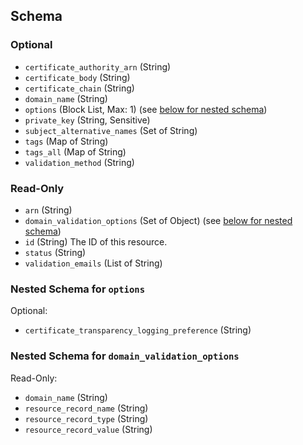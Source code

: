 ## Schema

### Optional

- `certificate_authority_arn` (String)
- `certificate_body` (String)
- `certificate_chain` (String)
- `domain_name` (String)
- `options` (Block List, Max: 1) (see [below for nested schema](#nestedblock--options))
- `private_key` (String, Sensitive)
- `subject_alternative_names` (Set of String)
- `tags` (Map of String)
- `tags_all` (Map of String)
- `validation_method` (String)

### Read-Only

- `arn` (String)
- `domain_validation_options` (Set of Object) (see [below for nested schema](#nestedatt--domain_validation_options))
- `id` (String) The ID of this resource.
- `status` (String)
- `validation_emails` (List of String)

<a id="nestedblock--options"></a>
### Nested Schema for `options`

Optional:

- `certificate_transparency_logging_preference` (String)


<a id="nestedatt--domain_validation_options"></a>
### Nested Schema for `domain_validation_options`

Read-Only:

- `domain_name` (String)
- `resource_record_name` (String)
- `resource_record_type` (String)
- `resource_record_value` (String)
